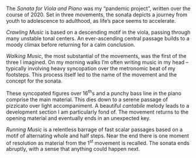 The *Sonata for Viola and Piano* was my “pandemic project”, written over the course of 2020. Set in three movements, the sonata depicts a journey from youth to adolescence to adulthood, as life’s pace seems to accelerate.

*Crawling Music* is based on a descending motif in the viola, passing through many unstable tonal centers. An ever-ascending central passage builds to a moody climax before returning for a calm conclusion.

*Walking Music*, the most substantial of the movements, was the first of the three I imagined. On my morning walks I’m often writing music in my head – typically involving heavy syncopation over the metronomic beat of my footsteps. This process itself led to the name of the movement and the concept for the sonata.

These syncopated figures over 16<sup>th</sup>s and a punchy bass line in the piano comprise the main material. This dies down to a serene passage of pizzicato over light accompaniment. A beautiful *cantabile* melody leads to a development section I am particularly fond of. The movement returns to the opening material and eventually ends in an unexpected key.

*Running Music* is a relentless barrage of fast scalar passages based on a motif of alternating whole and half steps.
Near the end there is one moment of resolution as material from the 1<sup>st</sup> movement is recalled. The sonata ends abruptly, with a sense that anything could happen next.
